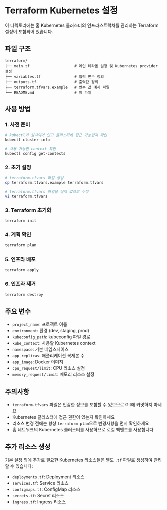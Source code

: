 # Terraform Kubernetes 설정

이 디렉토리에는 홈 Kubernetes 클러스터의 인프라스트럭처를 관리하는 Terraform 설정이 포함되어 있습니다.

## 파일 구조

```
terraform/
├── main.tf                    # 메인 테라폼 설정 및 Kubernetes provider 설정
├── variables.tf               # 입력 변수 정의
├── outputs.tf                 # 출력값 정의
├── terraform.tfvars.example   # 변수 값 예시 파일
└── README.md                  # 이 파일
```

## 사용 방법

### 1. 사전 준비

```bash
# kubectl이 설치되어 있고 클러스터에 접근 가능한지 확인
kubectl cluster-info

# 사용 가능한 context 확인
kubectl config get-contexts
```

### 2. 초기 설정

```bash
# terraform.tfvars 파일 생성
cp terraform.tfvars.example terraform.tfvars

# terraform.tfvars 파일을 실제 값으로 수정
vi terraform.tfvars
```

### 3. Terraform 초기화

```bash
terraform init
```

### 4. 계획 확인

```bash
terraform plan
```

### 5. 인프라 배포

```bash
terraform apply
```

### 6. 인프라 제거

```bash
terraform destroy
```

## 주요 변수

- `project_name`: 프로젝트 이름
- `environment`: 환경 (dev, staging, prod)
- `kubeconfig_path`: kubeconfig 파일 경로
- `kube_context`: 사용할 Kubernetes context
- `namespace`: 기본 네임스페이스
- `app_replicas`: 애플리케이션 복제본 수
- `app_image`: Docker 이미지
- `cpu_request/limit`: CPU 리소스 설정
- `memory_request/limit`: 메모리 리소스 설정

## 주의사항

- `terraform.tfvars` 파일은 민감한 정보를 포함할 수 있으므로 Git에 커밋하지 마세요
- Kubernetes 클러스터에 접근 권한이 있는지 확인하세요
- 리소스 변경 전에는 항상 `terraform plan`으로 변경사항을 먼저 확인하세요
- 홈 네트워크의 Kubernetes 클러스터를 사용하므로 로컬 백엔드를 사용합니다

## 추가 리소스 생성

기본 설정 외에 추가로 필요한 Kubernetes 리소스들은 별도 `.tf` 파일로 생성하여 관리할 수 있습니다:

- `deployments.tf`: Deployment 리소스
- `services.tf`: Service 리소스  
- `configmaps.tf`: ConfigMap 리소스
- `secrets.tf`: Secret 리소스
- `ingress.tf`: Ingress 리소스